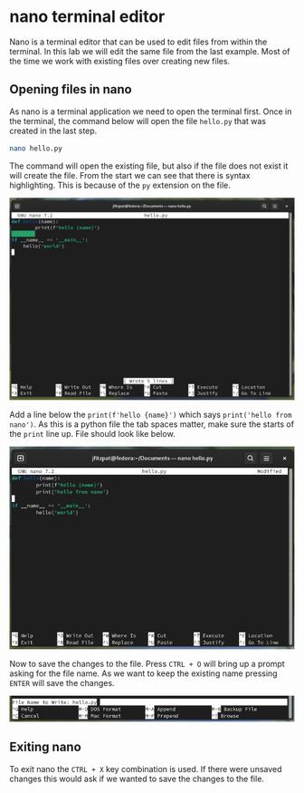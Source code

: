 # nano terminal editor

Nano is a terminal editor that can be used to edit files from within the terminal. 
In this lab we will edit the same file from the last example.
Most of the time we work with existing files over creating new files.

## Opening files in nano
As nano is a terminal application we need to open the terminal first.
Once in the terminal, the command below will open the file `hello.py` that was created in the last step. 
```bash
nano hello.py
```
The command will open the existing file, but also if the file does not exist it will create the file. 
From the start we can see that there is syntax highlighting.
This is because of the `py` extension on the file.

![Nano with file opened](img/basic_nano.png)

Add a line below the `print(f'hello {name}')` which says `print('hello from nano')`. 
As this is a python file the tab spaces matter, make sure the starts of the `print` line up.
File should look like below.

![File edited](img/nano_edited_file.png)

Now to save the changes to the file.
Press `CTRL + O` will bring up a prompt asking for the file name.
As we want to keep the existing name pressing `ENTER` will save the changes.


![Saving the file](img/nano_saving_file.png)

## Exiting nano
To exit nano the `CTRL + X` key combination is used. 
If there were unsaved changes this would ask if we wanted to save the changes to the file.
